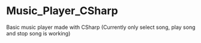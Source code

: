 # Music_Player_CSharp
Basic music player made with CSharp (Currently only select song, play song and stop song is working)
